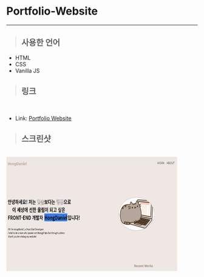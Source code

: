 # Portfolio-Website

---

> ## 사용한 언어

-   HTML
-   CSS
-   Vanilla JS

> ## 링크

</br>

-   Link: [Portfolio Website](https://hongdaniel.github.io/Portfolio-Website/)

> ## 스크린샷

 <br>
<img src="Portfolio.png" width="450px" height="300px" title="Screen Shot" alt="Portfolio Website"></img>
